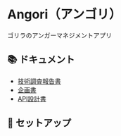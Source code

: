 # Angori（アンゴリ）

ゴリラのアンガーマネジメントアプリ

## 📚 ドキュメント

- [技術調査報告書](./docs/technical-research-report.md)
- [企画書](./docs/project-planning.md)
- [API設計書](./docs/api-specification.md)

## 🚀 セットアップ